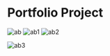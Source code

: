# Portfolio Project
![ab](https://github.com/shrutee984/Resume-Webpage/assets/133494826/f4f522c7-6901-4b1d-8751-f1f70134d8f7)
![ab1](https://github.com/shrutee984/Resume-Webpage/assets/133494826/2c0a3909-9854-4e86-a245-be955f5849f1)
![ab2](https://github.com/shrutee984/Resume-Webpage/assets/133494826/f8c142d9-3434-4226-9200-edb1427144b8)

![ab3](https://github.com/shrutee984/Resume-Webpage/assets/133494826/4e657f03-52c6-4bea-9a0a-e476e2c21582)
